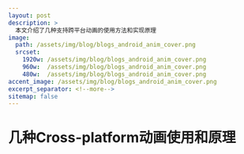 ```yaml
---
layout: post
description: > 
  本文介绍了几种支持跨平台动画的使用方法和实现原理
image: 
  path: /assets/img/blog/blogs_android_anim_cover.png
  srcset: 
    1920w: /assets/img/blog/blogs_android_anim_cover.png
    960w:  /assets/img/blog/blogs_android_anim_cover.png
    480w:  /assets/img/blog/blogs_android_anim_cover.png
accent_image: /assets/img/blog/blogs_android_anim_cover.png
excerpt_separator: <!--more-->
sitemap: false
---
```

# 几种Cross-platform动画使用和原理
